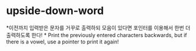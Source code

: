 # upside-down-word
*이전까지 입력받은 문자를 거꾸로 출력하되 모음이 있다면 포인터를 이용해서 한번 더 출력하도록 한다! * Print the previously entered characters backwards, but if there is a vowel, use a pointer to print it again!
